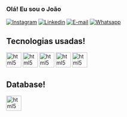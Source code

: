 
### Olá! Eu sou o João

[![Instagram](https://img.shields.io/badge/Instagram-E4405F?style=for-the-badge&logo=instagram&logoColor=white)](https://www.instagram.com/_jpmoraiss/)
[![Linkedin](https://img.shields.io/badge/LinkedIn-0077B5?style=for-the-badge&logo=linkedin&logoColor=white)](https://www.linkedin.com/in/jo%C3%A3o-pedro-0a7528137/)
[![E-mail](https://img.shields.io/badge/Gmail-D14836?style=for-the-badge&logo=gmail&logoColor=white)](jpmorais.ca11@gmail.com)
[![Whatsapp](https://img.shields.io/badge/WhatsApp-25D366?style=for-the-badge&logo=whatsapp&logoColor=white)](https://api.whatsapp.com/send/?phone=5511974656526&text&app_absent=0)

## Tecnologias usadas!

<div style="display: inline_block">
    <img height="40" aling="center" alt="html5" src="https://cdn.jsdelivr.net/gh/devicons/devicon/icons/html5/html5-original.svg"/>
    <img height="40" aling="center" alt="html5" src="https://cdn.jsdelivr.net/gh/devicons/devicon/icons/css3/css3-original.svg"/>
    <img height="40" aling="center" alt="html5" src="https://cdn.jsdelivr.net/gh/devicons/devicon/icons/javascript/javascript-original.svg"/>
    <img height="40" aling="center" alt="html5" src="https://cdn.jsdelivr.net/gh/devicons/devicon/icons/vuejs/vuejs-original.svg"/>
    <img height="40" aling="center" alt="html5" src="https://camo.githubusercontent.com/c76217244e1b3700a87058abf858e20a313b06dfadd972121d0d42de5bd20fa5/68747470733a2f2f63646e2e6a7364656c6976722e6e65742f67682f64657669636f6e732f64657669636f6e2f69636f6e732f626f6f7473747261702f626f6f7473747261702d6f726967696e616c2e737667"/>
</div>

## Database!

<div>
    <img height="40" aling="center" alt="html5" src="https://camo.githubusercontent.com/d536b9cc0c533324368535ece721f5424f28eae3ec0e6f3847408948ecacfce6/68747470733a2f2f63646e2e6a7364656c6976722e6e65742f67682f64657669636f6e732f64657669636f6e2f69636f6e732f706f737467726573716c2f706f737467726573716c2d6f726967696e616c2e737667"/>
</div>
